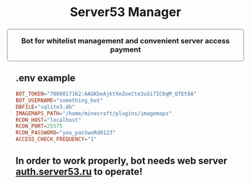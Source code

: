<h1 style="text-align: center">
    Server53 Manager
</h1>

<div style="display: flex; justify-content: center; margin: -20px">
    <h3 style="width: fit-content; border: 1px solid gray; border-radius: 5px; padding: 16px; text-align: center">
        Bot for whitelist management and convenient server access payment<br>
        <!-- <img src="./images/logo.png" style="margin-top: 15px; width: 550px; border-radius: 5px;"> -->
    </h3>
</div>
  

## .env example
```toml
BOT_TOKEN="7008017162:AAGKbeAjktXeZoeCte3uSi7IC6qM_QfEt8A"
BOT_USERNAME="something_bot"
DBFILE="sqlite3.db"
IMAGEMAPS_PATH="/home/minecraft/plugins/imagemaps"
RCON_HOST="localhost"
RCON_PORT=25575
RCON_PASSWORD="you_pasSwoRd0123"
ACCESS_CHECK_FREQUENCY="1"
```

## In order to work properly, bot needs web server <a href="https://github.com/upconett/auth.server53.ru">auth.server53.ru</a> to operate!